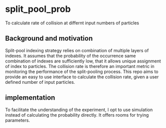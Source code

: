 # split_pool_prob
To calculate rate of collision at differnt input numbers of particles
## Background and motivation
Split-pool indexing strategy relies on combination of multiple layers of indexes. It assumes that the probability of the occurrence same combination of indexes are sufficiently low, that it allows unique assignment of index to particles. The collision rate is therefore an important metric in monitoring the performance of the split-pooling process.
This repo aims to provide an easy to use interface to calculate the collision rate, given a user defined number of input particles. 

## implementation 
To facilitate the understanding of the experiment, I opt to use simulation instead of calculating the probability directly. It offers rooms for trying parameters. 